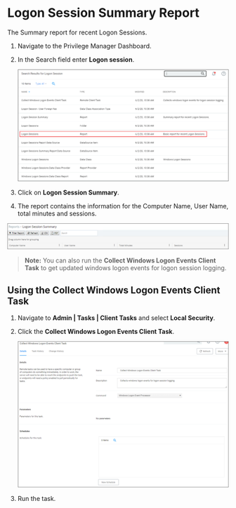 [title]: # (Logon Session Summary Report)
[tags]: # (logon)
[priority]: # (7010)
# Logon Session Summary Report

The Summary report for recent Logon Sessions.

1. Navigate to the Privilege Manager Dashboard.
1. In the Search field enter __Logon session__.

   ![Logon session](images/logon/lg-1.png)
1. Click on __Logon Session Summary__.
1. The report contains the information for the Computer Name, User Name, total minutes and sessions.
<!-- TODO: Two new screen captures once I find a system that creates output for this report -->

   ![Report](images/logon/lg-2.png)

>**Note:** You can also run the __Collect Windows Logon Events Client Task__ to get updated windows logon events for logon session logging.

## Using the Collect Windows Logon Events Client Task

1. Navigate to __Admin | Tasks | Client Tasks__ and select __Local Security__.
1. Click the __Collect Windows Logon Events Client Task__.

   ![Logon Events Client Task](images/logon/lg-3.png)
1. Run the task.

